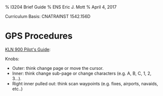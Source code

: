 % I3204 Brief Guide
% ENS Eric J. Mott
% April 4, 2017

Curriculum Basis: CNATRAINST 1542.156D

GPS Procedures
================

[KLN 900 Pilot's Guide][1]:

Knobs:
- Outer: think change page or move the cursor.
- Inner: think change sub-page or change characters (e.g. A, B, C, 1, 2, 3...).
- Right inner pulled out: think scan waypoints (e.g. fixes, airports, navaids,
  etc..)


[1]: https://www.bendixking.com/HWL/media/Pilot-Guides/006-08796-0000_2.pdf
